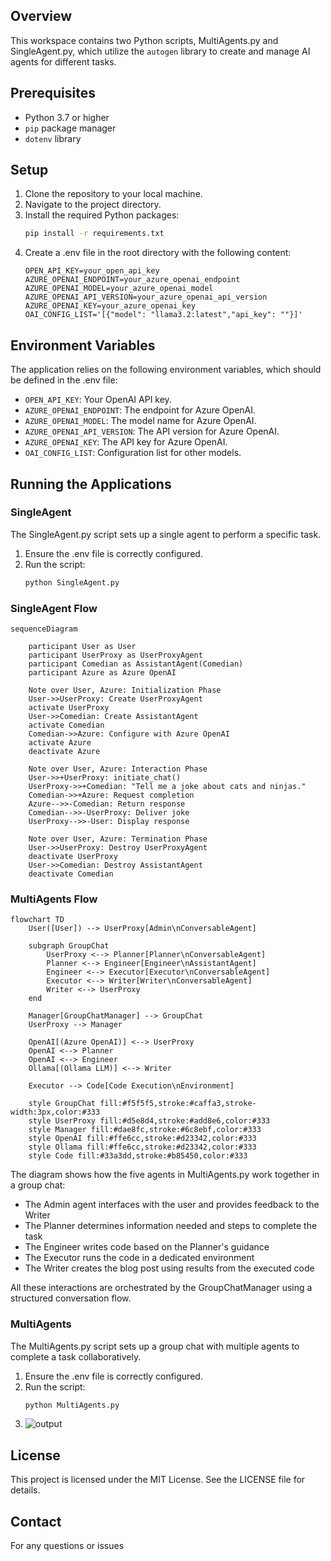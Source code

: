 
## Overview

This workspace contains two Python scripts, MultiAgents.py and SingleAgent.py, which utilize the `autogen` library to create and manage AI agents for different tasks.

## Prerequisites

- Python 3.7 or higher
- `pip` package manager
- `dotenv` library

## Setup

1. Clone the repository to your local machine.
2. Navigate to the project directory.
3. Install the required Python packages:
    ```sh
    pip install -r requirements.txt
    ```
4. Create a .env file in the root directory with the following content:
    ```env
    OPEN_API_KEY=your_open_api_key
    AZURE_OPENAI_ENDPOINT=your_azure_openai_endpoint
    AZURE_OPENAI_MODEL=your_azure_openai_model
    AZURE_OPENAI_API_VERSION=your_azure_openai_api_version
    AZURE_OPENAI_KEY=your_azure_openai_key
    OAI_CONFIG_LIST='[{"model": "llama3.2:latest","api_key": ""}]'
    ```
## Environment Variables

The application relies on the following environment variables, which should be defined in the .env file:

- `OPEN_API_KEY`: Your OpenAI API key.
- `AZURE_OPENAI_ENDPOINT`: The endpoint for Azure OpenAI.
- `AZURE_OPENAI_MODEL`: The model name for Azure OpenAI.
- `AZURE_OPENAI_API_VERSION`: The API version for Azure OpenAI.
- `AZURE_OPENAI_KEY`: The API key for Azure OpenAI.
- `OAI_CONFIG_LIST`: Configuration list for other models.

## Running the Applications

### SingleAgent
The SingleAgent.py script sets up a single agent to perform a specific task.

1. Ensure the .env file is correctly configured.
2. Run the script:
    ```sh
    python SingleAgent.py
    ```

### SingleAgent Flow

```mermaid
sequenceDiagram
    
    participant User as User
    participant UserProxy as UserProxyAgent
    participant Comedian as AssistantAgent(Comedian)
    participant Azure as Azure OpenAI

    Note over User, Azure: Initialization Phase
    User->>UserProxy: Create UserProxyAgent
    activate UserProxy
    User->>Comedian: Create AssistantAgent
    activate Comedian
    Comedian->>Azure: Configure with Azure OpenAI
    activate Azure
    deactivate Azure
    
    Note over User, Azure: Interaction Phase
    User->>+UserProxy: initiate_chat()
    UserProxy->>+Comedian: "Tell me a joke about cats and ninjas."
    Comedian->>+Azure: Request completion
    Azure-->>-Comedian: Return response
    Comedian-->>-UserProxy: Deliver joke
    UserProxy-->>-User: Display response

    Note over User, Azure: Termination Phase
    User->>UserProxy: Destroy UserProxyAgent
    deactivate UserProxy
    User->>Comedian: Destroy AssistantAgent
    deactivate Comedian
```

### MultiAgents Flow

```mermaid
flowchart TD
    User([User]) --> UserProxy[Admin\nConversableAgent]
    
    subgraph GroupChat
        UserProxy <--> Planner[Planner\nConversableAgent]
        Planner <--> Engineer[Engineer\nAssistantAgent]
        Engineer <--> Executor[Executor\nConversableAgent]
        Executor <--> Writer[Writer\nConversableAgent]
        Writer <--> UserProxy
    end
    
    Manager[GroupChatManager] --> GroupChat
    UserProxy --> Manager
    
    OpenAI[(Azure OpenAI)] <--> UserProxy
    OpenAI <--> Planner
    OpenAI <--> Engineer
    Ollama[(Ollama LLM)] <--> Writer
    
    Executor --> Code[Code Execution\nEnvironment]
    
    style GroupChat fill:#f5f5f5,stroke:#caffa3,stroke-width:3px,color:#333
    style UserProxy fill:#d5e8d4,stroke:#add8e6,color:#333
    style Manager fill:#dae8fc,stroke:#6c8ebf,color:#333
    style OpenAI fill:#ffe6cc,stroke:#d23342,color:#333
    style Ollama fill:#ffe6cc,stroke:#d23342,color:#333
    style Code fill:#33a3dd,stroke:#b85450,color:#333
```


The diagram shows how the five agents in MultiAgents.py work together in a group chat:
- The Admin agent interfaces with the user and provides feedback to the Writer
- The Planner determines information needed and steps to complete the task
- The Engineer writes code based on the Planner's guidance
- The Executor runs the code in a dedicated environment
- The Writer creates the blog post using results from the executed code

All these interactions are orchestrated by the GroupChatManager using a structured conversation flow.

### MultiAgents

The MultiAgents.py script sets up a group chat with multiple agents to complete a task collaboratively.

1. Ensure the .env file is correctly configured.
2. Run the script:
    ```sh
    python MultiAgents.py
    ```
3. ![output](Images/output-Multi-Agents.gif)



## License

This project is licensed under the MIT License. See the LICENSE file for details.

## Contact

For any questions or issues
